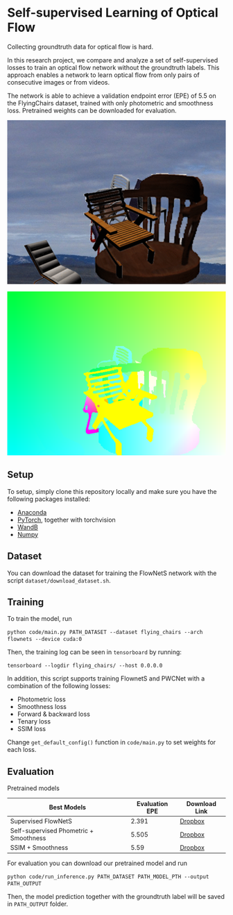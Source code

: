 # Self-supervised Learning of Optical Flow

Collecting groundtruth data for optical flow is hard.

In this research project, we compare and analyze a set of self-supervised losses to train an optical flow network without the groundtruth labels. This approach enables a network to learn optical flow from only pairs of consecutive images or from videos.

The network is able to achieve a validation endpoint error (EPE) of 5.5 on the FlyingChairs dataset, trained with only photometric and smoothness loss. Pretrained weights can be downloaded for evaluation.

![input_sample](code/images/input_2.gif)

![flow_sample](code/images/GT_2.png)

## Setup

To setup, simply clone this repository locally and make sure you have the following packages installed:

- [Anaconda](https://www.anaconda.com)
- [PyTorch](https://pytorch.org), together with torchvision
- [WandB](https://www.wandb.com)
- [Numpy](https://numpy.org)

## Dataset

You can download the dataset for training the FlowNetS network with the script `dataset/download_dataset.sh`.

## Training

To train the model, run

    python code/main.py PATH_DATASET --dataset flying_chairs --arch flownets --device cuda:0

Then, the training log can be seen in `tensorboard` by running:

    tensorboard --logdir flying_chairs/ --host 0.0.0.0

In addition, this script supports training FlownetS and PWCNet with a combination of the following losses:

- Photometric loss
- Smoothness loss
- Forward & backward loss
- Tenary loss
- SSIM loss

Change `get_default_config()` function in `code/main.py` to set weights for each loss.

## Evaluation

Pretrained models

| Best Models                            | Evaluation EPE | Download Link                                                                                |
| -------------------------------------- | -------------- | -------------------------------------------------------------------------------------------- |
| Supervised FlowNetS                    | 2.391          | [Dropbox](https://www.dropbox.com/s/6dt6noqms64wkxp/supervised_flownets_chairs.pth.tar?dl=0) |
| Self-supervised Phometric + Smoothness | 5.505          | [Dropbox](https://www.dropbox.com/s/w3vvsi8oyx2mt4f/pl_sl_chairs.pth.tar?dl=0)               |
| SSIM + Smoothness                      | 5.59           | [Dropbox]()                                                                                  |

For evaluation you can download our pretrained model and run

    python code/run_inference.py PATH_DATASET PATH_MODEL_PTH --output PATH_OUTPUT

Then, the model prediction together with the groundtruth label will be saved in `PATH_OUTPUT` folder.
